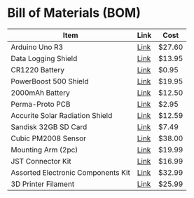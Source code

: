# Bill of Materials (BOM)

| Item                              | Link                                                                                                                                                                                                                                                                                                                                                                                                                                                                                                                                                                                                                                 | Cost  |
|-----------------------------------|--------------------------------------------------------------------------------------------------------------------------------------------------------------------------------------------------------------------------------------------------------------------------------------------------------------------------------------------------------------------------------------------------------------------------------------------------------------------------------------------------------------------------------------------------------------------------------------------------------------------------------------|-------|
| Arduino Uno R3                    | [Link](https://www.amazon.com/Arduino-A000066-ARDUINO-UNO-R3/dp/B008GRTSV6/ref=asc_df_B008GRTSV6/?tag=&linkCode=df0&hvadid=309751315916&hvpos=&hvnetw=g&hvrand=7612273433229609809&hvpone=&hvptwo=&hvqmt=&hvdev=c&hvdvcmdl=&hvlocint=&hvlocphy=9011699&hvtargid=pla-457497319401&mcid=8d4415853f19330eb6cb8c1e7f18a8ed&ref=&adgrpid=67183599252&gclid=Cj0KCQjwztOwBhD7ARIsAPDKnkAq_APz2BM4DyIY1pysCznX1hGJ0eBEu459oKBFsMiRVKA18NR7OEYaAleeEALw_wcB&th=1)                                                                                                                                                                                                                      | $27.60 |
| Data Logging Shield               | [Link](https://www.adafruit.com/product/1141?gad_source=1&gclid=Cj0KCQjwq86wBhDiARIsAJhuphmmrgy6_ZL5u-oHS5fc9pFC30DchbfjcdEwdYKudmkr4fYjr2W6TI4aAvH4EALw_wcB)                                                                                                                                                                                                                                                                                                                                                                                                                                                                                 | $13.95 |
| CR1220 Battery                    | [Link](https://www.adafruit.com/product/380)                                                                                                                                                                                                                                                                                                                                                                                                                                                                                                                                                                                        | $0.95  |
| PowerBoost 500 Shield             | [Link](https://www.adafruit.com/product/2078)                                                                                                                                                                                                                                                                                                                                                                                                                                                                                                                                                                                        | $19.95 |
| 2000mAh Battery                   | [Link](https://www.adafruit.com/product/2011)                                                                                                                                                                                                                                                                                                                                                                                                                                                                                                                                                                                        | $12.50 |
| Perma-Proto PCB                   | [Link](https://www.adafruit.com/product/1608?gad_source=1&gclid=Cj0KCQjwztOwBhD7ARIsAPDKnkB2mqtvJV7wnVYSjUcEaSdXUcfHbrjEb85djkW2HoIgc8Uj9scjTEYaAl0HEALw_wcB)                                                                                                                                                                                                                                                                                                                                                                                                                                                                           | $2.95  |
| Accurite Solar Radiation Shield   | [Link](https://www.acurite.com/solar-radiation-shield.html?gad_source=1&gclid=Cj0KCQjwztOwBhD7ARIsAPDKnkDSCJrIw-EQp2erjNOjSLVBMCRnuSPt6P_FvmY-oo-Ojy8nLIeSimQaAm5KEALw_wcB)                                                                                                                                                                                                                                                                                                                                                                                                                                                              | $12.59 |
| Sandisk 32GB SD Card              | [Link](https://www.amazon.com/SanDisk-Ultra-UHS-I-Memory-SDSDUN4-032G-GN6IN/dp/B08GYG6T12/ref=sr_1_4?crid=26IJZUZ47FG8S&dib=eyJ2IjoiMSJ9.iZ8PX_BeEY9Dkz43cbBoH5Gp41UeV4EQVMxjTL3mYG98qbBzhiH8VMrLX9LFK7xpmZZA37DL1f4r5wpQQE9z2TAN5paCSYKUKAT0bAZixRsvm14Ii_aGmGJdEM_ovvjFqX-D3qoPbC0zht2PLZJ72ycoim2B5jFyKZXJm36oG-JlEXJ3_asE-qeHg89HBtzRvkoIUmxjKtksFicfekA9muiEapNrmlxqbuNVnJ_MnQRr3rLvBT8INCfljCqzy-fn39BQMu8y4VnYh35qWULk6Taat_m5GwTe_V8iG7EAi_Q.8WUei7iVJFDPHMl-TIJ2L-Swl9VAnyrVSvW8JKV0-8Y&dib_tag=se&keywords=sd%2Bcard&qid=1712693871&s=pc&sprefix=sd%2Bc%2Ccomputers%2C131&sr=1-4&th=1)                                                                                                                                                                                                                                                                                        | $7.49  |
| Cubic PM2008 Sensor               | [Link](https://gaslab.com/products/particulate-matter-sensor-cubic?variant=32201457795187)                                                                                                                                                                                                                                                                                                                                                                                                                                                                                                                                             | $38.00 |
| Mounting Arm (2pc)                | [Link](https://www.amazon.com/QIEGL-Hanging-Bracket-Decorative-Shepherds/dp/B0BLVTC88W/ref=sxbs_pa_sp_search_thematic_btf_sspa?content-id=amzn1.sym.6ae387b6-ed9f-44b3-9655-576815253dc2%3Aamzn1.sym.6ae387b6-ed9f-44b3-9655-576815253dc2&crid=VTFIWC9JJ6ZZ&cv_ct_cx=10%2Bin%2Bplant%2Bbracket&dib=eyJ2IjoiMSJ9.CiG0ue-AQQqwZMwb5RVjvQaES6Dz3s3mLHOEkwKYJcJC5cvXE71EqcyxEPdG2Z9gJKWScBP15Ct0CbfKeabUDg.Ymx62j2kbtZEo3yiEG9w31nkOptTBZkM0QWMUqEyVnY&dib_tag=se&keywords=10%2Bin%2Bplant%2Bbracket&pd_rd_i=B0BLVTC88W&pd_rd_r=dc203904-25cf-446e-af98-0b2264989f3f&pd_rd_w=f22ek&pd_rd_wg=MK3cy&pf_rd_p=6ae387b6-ed9f-44b3-9655-576815253dc2&pf_rd_r=AA7T2H9MRY67SMS1AP0C&qid=1712703381&s=lawn-garden&sbo=RZvfv%2F%2FHxDF%2BO5021pAnSA%3D%3D&sprefix=10%2Bin%2Bplant%2Bbracket%2Clawngarden%2C122&sr=1-4-2111c337-e22b-460d-97fe-5be1c77b95e4-spons&sp_csd=d2lkZ2V0TmFtZT1zcF9zZWFyY2hfdGhlbWF0aWNfYnRm&th=1)                                                                                                                                                                                                                                                                                  | $19.99 |
| JST Connector Kit                 | [Link](https://www.amazon.com/Connectors-Header-Ribbon-Cable-2-0mm/dp/B0BK9975DV/ref=sr_1_3?crid=230DISGBN61GQ&dib=eyJ2IjoiMSJ9.GVk_fNbLgJBF4NmCljA4vJCFLYZhr6HSpbQ71ZSBUkgAovmlG9MR31dqtP7zqewKzWmQfeWurFtAO03nYfX5nLo1v1p0A3lGYOldxhta0UyQiPPcRxQb9nq7PV0Z3jaor6U9oTR8b4KGBi801O03KHgsGnzTYST4jyNbUaPq3hjrSkeqiDseg0l0HTT_T_CWOS0um3Gq-ufhJVifX_GQG8G9vVaF2-ntBLWVcysVGr6X6KMD88jM8n5XbVn60dklO0oVCFv1TOTyQ_pEuZFa7S6U0eDBS89Gewf2EGlO5PQ.i1ETW8lfSasQh4HsAriylPYROJmasoieM2wMeSHC9V4&dib_tag=se&keywords=jst+connector+kit+8+pin&qid=1712703974&s=industrial&sprefix=jst+connector+kit+8+pin%2Cindustrial%2C113&sr=1-3)                                                                                                                                                                                                                                                                                  | $16.99 |
| Assorted Electronic Components Kit| [Link](https://www.amazon.com/Electronics-Components-Assortment-Potentiometer-Stabilivolt/dp/B08RXQNT2P/ref=sr_1_4?crid=28YK3S4GZPTB2&dib=eyJ2IjoiMSJ9.QD_0jDN5h9VB5GyHoT0RILQXtfzGyjsvJ5EBufvq6FszdgxjbcTrVeQuF4CP4KYAwjlbOSMlEJCb-ZQMQeV-x5NptqrndspuBGlYsKx8CvNREYQghEhLegrUQebCThiitGltw8HiwFWu8mKRwLiQOfJl5j7pQDQJKmh_sRbpr4xg-MHuU1MwAqutH3nHJFXfWVjkgNdhP_oX_ixibRViUPJkQ_OR5-pLdiIBURsmYyM.DqEq4Q6txa4te3UWvv75shV32wyq-1QSPwIAjTSwICo&dib_tag=se&keywords=circuit+components+kit&qid=1712704358&sprefix=circuit+comp%2Caps%2C127&sr=8-4)                                                                                                                                                                                                                                                                                                      | $32.99 |
| 3D Printer Filament               | [Link](https://www.amazon.com/HATCHBOX-Printer-Filament-Dimensional-Accuracy/dp/B09G878ZRX/ref=sr_1_1_sspa?crid=3QELPJ6MT8ARJ&dib=eyJ2IjoiMSJ9.zXJrgU9iFgtIVh2Jo5KmPnKIFTKKXR330XkERJsM3dxNP7-qXEcvs89kvWiWf2mkeBFtzC9cmMqGGzKPB2m8XysDUyaiTuOXtnfTRJ-3nQeiHCyZD-eO3Vm-rFkLGmkKLLBz1MkVEBwka6VwZQ5hxGUcqNORIvEBJ7FobqPhRl-cFuM2b0BGc6vYXpQywvPkQqndyZPbSm1jXMBOHG9jTL5SEz8Y0LS2ccPPBlIorYs.Lm7Kf-0RTI5FpKFLl883eiEldA6ZmmifMKdgcTvy_yE&dib_tag=se&keywords=pla%2Bfilament%2B1.75mm%2Bhatchbox%2Bblue&qid=1712757997&sprefix=pla%2Bfilament%2B1.75mm%2Bhatchbox%2Bblue%2Caps%2C152&sr=8-1-spons&sp_csd=d2lkZ2V0TmFtZT1zcF9hdGY&th=1)                                                                                                                                                                                                                                                                                                                | $25.99 |

